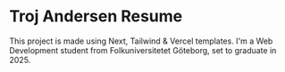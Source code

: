 # Troj Andersen Resume

This project is made using Next, Tailwind & Vercel templates.
I'm a Web Development student from Folkuniversitetet Göteborg, set to graduate in 2025.
